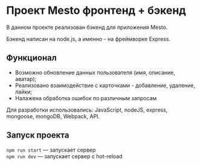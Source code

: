 # Проект Mesto фронтенд + бэкенд

В данном проекте реализован бэкенд для приложения Mesto. 

Бэкенд написан на node.js, а именно - на фреймворке Express.

## Функционал

- Возможно обновление данных пользователя (имя, описание, аватар);
- Реализовано взаимодействие с карточками - добавление, удаление, лайки;
- Налажена обработка ошибок по различным запросам

Для разработки использовались: JavaScript, nodeJS, express, mongoose, mongoDB, Webpack, API.

## Запуск проекта

`npm run start` — запускает сервер   
`npm run dev` — запускает сервер с hot-reload
